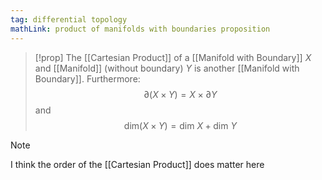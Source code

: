 ```yaml
---
tag: differential topology
mathLink: product of manifolds with boundaries proposition
---
```

>[!prop]
>The [[Cartesian Product]] of a [[Manifold with Boundary]] $X$ and [[Manifold]] (without boundary) $Y$ is another [[Manifold with Boundary]]. Furthermore:
>$$\partial(X\times Y)=X\times \partial Y$$
>and 
>$$\text{dim}(X\times Y)=\text{dim }X+\text{dim }Y$$

>[!note] 
>I think the order of the [[Cartesian Product]] does matter here
